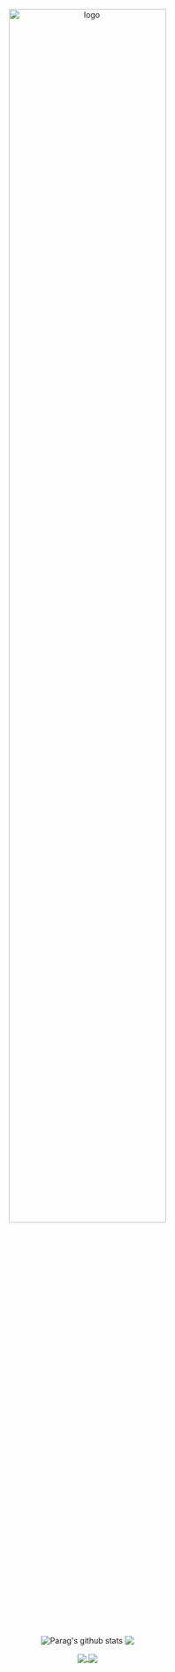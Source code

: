 <p align="center">
  <img src="https://github.com/Parag357/Parag357/blob/master/logo.png" alt="logo" width="75%" height="auto">
</p>
<p align="center">
  <img align="center"src="https://github-readme-stats.vercel.app/api?username=Parag357&theme=gruvbox&show_icons=true&hide=issues&text_color=000&bg_color=ffc107&title_color=000&icon_color=832a0d" alt="Parag's github stats"> 
  <img align="center"src="https://github-readme-stats.vercel.app/api/top-langs/?username=Parag357&theme=gruvbox&text_color=000&hide=javascript&layout=compact&bg_color=ffc107&title_color=000&icon_color=832a0d"/>
</p>
<p align="center">
<a href="https://github.com/Parag357/covid-19-awareness">
  <img align="center" src="https://github-readme-stats.vercel.app/api/pin/?username=Parag357&repo=covid-19-awareness&theme=gruvbox&text_color=000&bg_color=ffc107&title_color=000&icon_color=832a0d" />
</a>
<a href="https://github.com/Parag357/Attendance-Manager">
  <img align="center" src="https://github-readme-stats.vercel.app/api/pin/?username=Parag357&repo=Attendance-Manager&theme=gruvbox&text_color=000&bg_color=ffc107&title_color=000&icon_color=832a0d" />
</a>
 </p>
